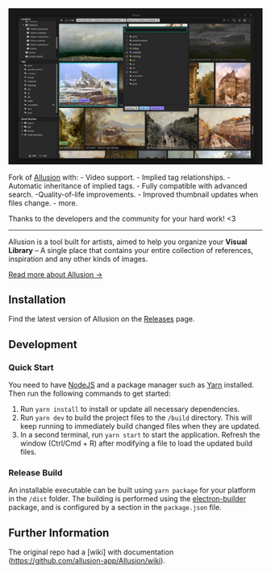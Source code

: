 <img alt="Allusion" src="./screenshot.jpg"/>

Fork of [Allusion](https://github.com/allusion-app/Allusion/) with:
    - Video support.
    - Implied tag relationships.
        - Automatic inheritance of implied tags.
        - Fully compatible with advanced search.
    -Quality-of-life improvements.
        - Improved thumbnail updates when files change.
        - more.
        
Thanks to the developers and the community for your hard work! <3

---

Allusion is a tool built for artists, aimed to help you organize your **Visual Library** – A single place that contains your entire collection of references, inspiration and any other kinds of images.

[Read more about Allusion →](https://allusion-app.github.io/)

## Installation


Find the latest version of Allusion on the [Releases](https://github.com/RafaUC/Allusion/releases) page.


## Development

### Quick Start

You need to have [NodeJS](https://nodejs.org/en/download/) and a package manager such as [Yarn](https://yarnpkg.com/lang/en/docs/install/) installed.
Then run the following commands to get started:

1. Run `yarn install` to install or update all necessary dependencies.
2. Run `yarn dev` to build the project files to the `/build` directory. This will keep running to immediately build changed files when they are updated.
3. In a second terminal, run `yarn start` to start the application. Refresh the window (Ctrl/Cmd + R) after modifying a file to load the updated build files.

### Release Build

An installable executable can be built using `yarn package` for your platform in the `/dist` folder. The building is performed using the [electron-builder](https://www.electron.build/) package, and is configured by a section in the `package.json` file.

## Further Information

The original repo had a [wiki] with documentation (https://github.com/allusion-app/Allusion/wiki).
